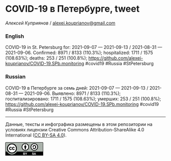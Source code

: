 COVID-19 в Петербурге, tweet
============================

*Алексей Куприянов* /
<a href="mailto:alexei.kouprianov@gmail.com" class="email">alexei.kouprianov@gmail.com</a>

### English

COVID-19 in St. Petersburg for: 2021-09-07 — 2021-09-13 / 2021-08-31 —
2021-09-06. Сonfirmed: 8971 / 8133 (110.3%); hospitalized: 1711 / 1575
(108.63%); deaths: 253 / 251 (100.8%);
<a href="https://github.com/alexei-kouprianov/COVID-19.SPb.monitoring" class="uri">https://github.com/alexei-kouprianov/COVID-19.SPb.monitoring</a>
\#covid19 \#Russia \#StPetersburg

### Russian

COVID-19 в Петербурге за семь дней: 2021-09-07 — 2021-09-13 / 2021-08-31
— 2021-09-06. Выявлено: 8971 / 8133 (110.3%); госпитализировано: 1711 /
1575 (108.63%); умерших: 253 / 251 (100.8%);
<a href="https://github.com/alexei-kouprianov/COVID-19.SPb.monitoring" class="uri">https://github.com/alexei-kouprianov/COVID-19.SPb.monitoring</a>
\#covid19 \#Russia \#StPetersburg

------------------------------------------------------------------------

Данные, тексты и инфографика размещены в этом репозитории на условиях
лицензии Creative Commons Attribution-ShareAlike 4.0 International ([CC
BY-SA 4.0](https://creativecommons.org/licenses/by-sa/4.0/)).

![](../misc/CC-BY-SA-icon.png "CC-BY-SA")

